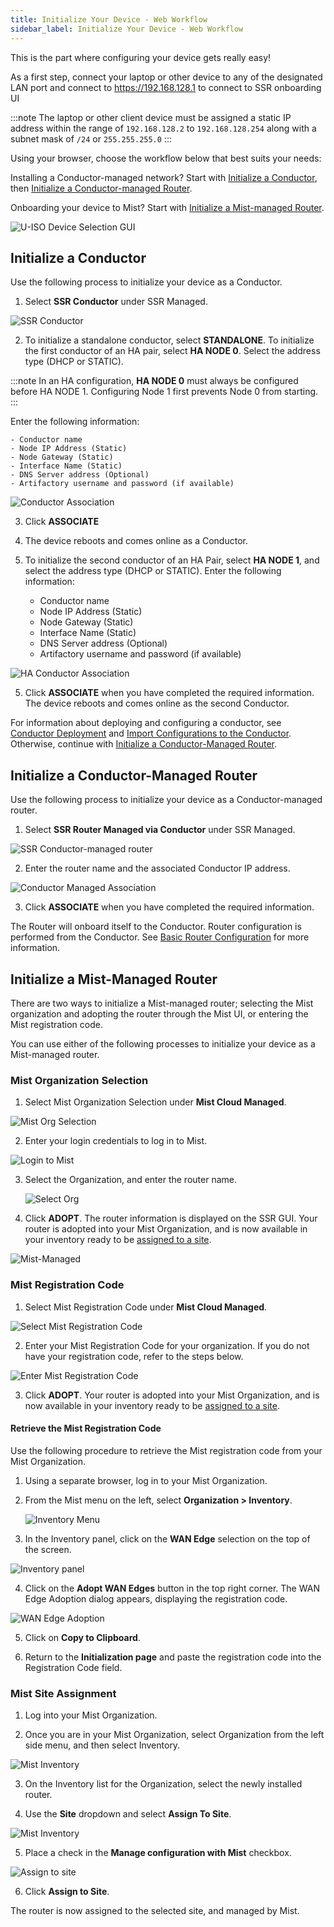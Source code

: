 ```yaml
---
title: Initialize Your Device - Web Workflow
sidebar_label: Initialize Your Device - Web Workflow
---
```


This is the part where configuring your device gets really easy!

<!-- markdown-link-check-disable -->
As a first step, connect your laptop or other device to any of the designated LAN port and connect to https://192.168.128.1 to connect to SSR onboarding UI
<!-- markdown-link-check-enable -->

:::note
The laptop or other client device must be assigned a static IP address within the range of `192.168.128.2` to `192.168.128.254` along with a subnet mask of `/24` or `255.255.255.0`
:::

Using your browser, choose the workflow below that best suits your needs:

Installing a Conductor-managed network? Start with [Initialize a Conductor](#initialize-a-conductor), then [Initialize a Conductor-managed Router](#initialize-a-conductor-managed-router).

Onboarding your device to Mist? Start with [Initialize a Mist-managed Router](#initialize-a-mist-managed-router).

![U-ISO Device Selection GUI](/img/u-iso8_launch_gui.png)

## Initialize a Conductor

Use the following process to initialize your device as a Conductor.

1. Select **SSR Conductor** under SSR Managed.

  ![SSR Conductor](/img/u-iso8a_initialize_conductor.png)

2. To initialize a standalone conductor, select **STANDALONE**. To initialize the first conductor of an HA pair, select **HA NODE 0**. Select the address type (DHCP or STATIC).

:::note
In an HA configuration, **HA NODE 0** must always be configured before HA NODE 1. Configuring Node 1 first prevents Node 0 from starting.
:::

Enter the following information:

	- Conductor name
	- Node IP Address (Static)
	- Node Gateway (Static)
	- Interface Name (Static)
	- DNS Server address (Optional)
	- Artifactory username and password (if available)

 ![Conductor Association](/img/u-iso9_define_conductor.png)

3. Click **ASSOCIATE**

4. The device reboots and comes online as a Conductor.

5. To initialize the second conductor of an HA Pair, select **HA NODE 1**, and select the address type (DHCP or STATIC). Enter the following information:

	- Conductor name
	- Node IP Address (Static)
	- Node Gateway (Static)
	- Interface Name (Static)
	- DNS Server address (Optional)
	- Artifactory username and password (if available)

 ![HA Conductor Association](/img/u-iso9a_ha_conductor.png)

5. Click **ASSOCIATE** when you have completed the required information. The device reboots and comes online as the second Conductor.

For information about deploying and configuring a conductor, see [Conductor Deployment](bcp_conductor_deployment.md) and [Import Configurations to the Conductor](single_conductor_config.md). Otherwise, continue with [Initialize a Conductor-Managed Router](#initialize-a-conductor-managed-router).

## Initialize a Conductor-Managed Router

Use the following process to initialize your device as a Conductor-managed router.
1. Select **SSR Router Managed via Conductor** under SSR Managed.

  ![SSR Conductor-managed router](/img/u-iso10_cond-mngd_router.png)

2. Enter the router name and the associated Conductor IP address.

  ![Conductor Managed Association](/img/u-iso11_cond-mngd-assoc.png)

3. Click **ASSOCIATE** when you have completed the required information.

The Router will onboard itself to the Conductor. Router configuration is performed from the Conductor. See [Basic Router Configuration](intro_basic_router_config.md) for more information.

## Initialize a Mist-Managed Router

There are two ways to initialize a Mist-managed router; selecting the Mist organization and adopting the router through the Mist UI, or entering the Mist registration code.

You can use either of the following processes to initialize your device as a Mist-managed router.

### Mist Organization Selection

1. Select Mist Organization Selection under **Mist Cloud Managed**.

  ![Mist Org Selection](/img/u-iso12_select_mist_managed.png)

2. Enter your login credentials to log in to Mist.

  ![Login to Mist](/img/u-iso13_mist_login.png)

3. Select the Organization, and enter the router name.

   ![Select Org](/img/u-iso14_assign-org-name.png)

4. Click **ADOPT**. The router information is displayed on the SSR GUI. Your router is adopted into your Mist Organization, and is now available in your inventory ready to be [assigned to a site](#mist-site-assignment).

  ![Mist-Managed](/img/u-iso14a_assign-org-name.png)

### Mist Registration Code

1. Select Mist Registration Code under **Mist Cloud Managed**.

![Select Mist Registration Code](/img/u-iso18_mist_reg_code1.png)

2. Enter your Mist Registration Code for your organization. If you do not have your registration code, refer to the steps below.

![Enter Mist Registration Code](/img/u-iso19_mist_reg_code1.png)

3. Click **ADOPT**. Your router is adopted into your Mist Organization, and is now available in your inventory ready to be [assigned to a site](#mist-site-assignment).

#### Retrieve the Mist Registration Code

Use the following procedure to retrieve the Mist registration code from your Mist Organization.

1. Using a separate browser, log in to your Mist Organization.

2. From the Mist menu on the left, select **Organization > Inventory**.

	![Inventory Menu](/img/wan_inventory.png)

3. In the Inventory panel, click on the **WAN Edge** selection on the top of the screen.

  ![Inventory panel](/img/wan_inventory_panel.png)

4. Click on the **Adopt WAN Edges** button in the top right corner. The WAN Edge Adoption dialog appears, displaying the registration code.

  ![WAN Edge Adoption](/img/wan_registration_code.png)

5. Click on **Copy to Clipboard**.

6. Return to the **Initialization page** and paste the registration code into the Registration Code field.

### Mist Site Assignment

1. Log into your Mist Organization.

2. Once you are in your Mist Organization, select Organization from the left side menu, and then select Inventory.

  ![Mist Inventory](/img/u-iso15a_router-in-mist.png)

3. On the Inventory list for the Organization, select the newly installed router.

4. Use the **Site** dropdown and select **Assign To Site**.

  ![Mist Inventory](/img/u-iso15_router-in-mist.png)

5. Place a check in the **Manage configuration with Mist** checkbox.

  ![Assign to site](/img/u-iso17_assign_wan_edges.png)

6. Click **Assign to Site**.

The router is now assigned to the selected site, and managed by Mist.

